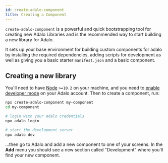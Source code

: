 ```yaml
---
id: create-adalo-component
title: Creating a Component
---
```


`create-adalo-component` is a powerful and quick bootstrapping tool for creating new Adalo Libraries and is the recommended way to start building a new library for Adalo.

It sets up your base environment for building custom components for adalo by installing the required dependencies, adding scripts for development as well as giving you a basic starter `manifest.json` and a basic component.

## Creating a new library

You'll need to have [Node](https://nodejs.org) `>=10.2` on your machine, and you need to [enable developer mode](/docs/basics/enabling-dev-mode) on your Adalo account. Then to create a component, run:

```bash
npx create-adalo-component my-component
cd my-component

# login with your adalo credentials
npx adalo login

# start the development server
npx adalo dev
```

...then go to Adalo and add a new component to one of your screens. In the **Add** menu you should see a new section called "Development" where you'll find your new component.
